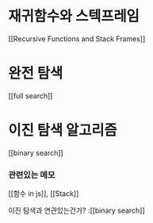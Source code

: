 

# 재귀함수와 스텍프레임
[[Recursive Functions and Stack Frames]]



# 완전 탐색
[[full search]]


# 이진 탐색 알고리즘 
[[binary search]]



### 관련있는 메모
[[함수 in js]], [[Stack]]


이진 탐색과 연관있는건가? :[[binary search]]